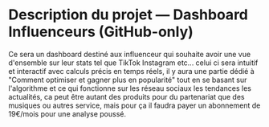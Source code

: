 # Description du projet — Dashboard Influenceurs (GitHub-only)

Ce sera un dashboard destiné aux influenceur qui souhaite avoir une vue d'ensemble sur leur stats tel que TikTok Instagram etc... celui ci sera intuitif et interactif avec calculs précis en temps réels, il y aura une partie dédié à "Comment optimiser et gagner plus en popularité" tout en se basant sur l'algorithme et ce qui fonctionne sur les réseau sociaux les tendances les actualités, ca peut être autant des produits pour du partenariat que des musiques ou autres service, mais pour ça il faudra payer un abonnement de 19€/mois pour une analyse poussé.
